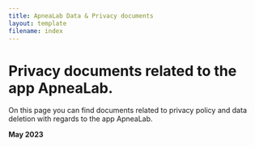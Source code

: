 ```yaml
---
title: ApneaLab Data & Privacy documents
layout: template
filename: index
--- 
```


# Privacy documents related to the app ApneaLab.

On this page you can find documents related to privacy policy and data deletion with regards to the app ApneaLab.

**May 2023**
